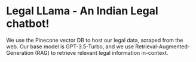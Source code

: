 # Legal LLama - An Indian Legal chatbot!

We use the Pinecone vector DB to host our legal data, scraped from the web. Our base model is GPT-3.5-Turbo, and we use Retrieval-Augmented-Generation (RAG) to retrieve relevant legal information in-context.
